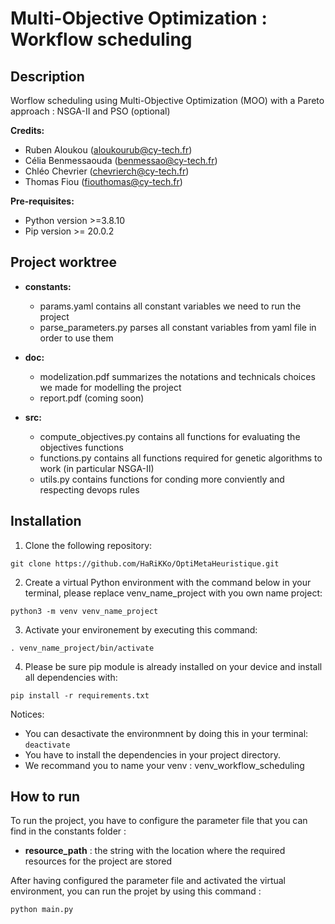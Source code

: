 # Multi-Objective Optimization : Workflow scheduling

## Description

Worflow scheduling using Multi-Objective Optimization (MOO) with a Pareto approach : NSGA-II and PSO (optional)

**Credits:**
* Ruben Aloukou (<aloukourub@cy-tech.fr>)
* Célia Benmessaouda (<benmessao@cy-tech.fr>)
* Chléo Chevrier (<chevrierch@cy-tech.fr>)
* Thomas Fiou (<fiouthomas@cy-tech.fr>)


**Pre-requisites:**
* Python version >=3.8.10 
* Pip version >= 20.0.2

## Project worktree

* **constants:**
    * params.yaml contains all constant variables we need to run the project
    * parse_parameters.py parses all constant variables from yaml file in order to use them

* **doc:**
    * modelization.pdf summarizes the notations and technicals choices we made for modelling the project
    * report.pdf (coming soon)


* **src:**
    * compute_objectives.py contains all functions for evaluating the objectives functions
    * functions.py contains all functions required for genetic algorithms to work (in particular NSGA-II)
    * utils.py contains functions for conding more conviently and respecting devops rules

## Installation

1. Clone the following repository: 

`git clone https://github.com/HaRiKKo/OptiMetaHeuristique.git`

2. Create a virtual Python environment with the command below in your terminal, please replace venv_name_project with you own name project: 

`python3 -m venv venv_name_project`

3. Activate your environement by executing this command: 

`. venv_name_project/bin/activate`

4. Please be sure pip module is already installed on your device and install all dependencies with: 

`pip install -r requirements.txt`

Notices:
- You can desactivate the environmnent by doing this in your terminal: `deactivate`
- You have to install the dependencies in your project directory.
- We recommand you to name your venv : venv_workflow_scheduling

## How to run

To run the project, you have to configure the parameter file that you can find in the constants folder :

* **resource_path** : the string with the location where the required resources for the project are stored

After having configured the parameter file and activated the virtual environment, you can run the projet by using this command :

`python main.py`